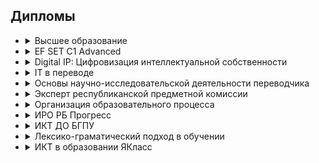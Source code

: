 ## Дипломы

* 
    <details>
  <summary>Высшее образование</summary>

  ![Описание изображения](https://github.com/vanna-addicted/vanna-addicted/blob/main/photo_2023-10-31_13-58-00%20(2).jpg)

* 
    <details>
  <summary>EF SET C1 Advanced</summary>

  ![Описание изображения](https://github.com/vanna-addicted/vanna-addicted-diploma/blob/main/EF%20SET%20Certificate_page-0001.jpg)

* 
    <details>
  <summary>Digital IP: Цифровизация интеллектуальной собственности</summary>

  ![Описание изображения](https://github.com/vanna-addicted/vanna-addicted-diploma/blob/main/DiplomDigitalIP.jpg)

* 
    <details>
  <summary>IT в переводе</summary>

  ![Описание изображения](https://github.com/vanna-addicted/vanna-addicted-diploma/blob/main/DiplomItVPerevode.jpg)

* 
    <details>
  <summary>Основы научно-исследовательской деятельности переводчика</summary>

  ![Описание изображения](https://github.com/vanna-addicted/vanna-addicted-diploma/blob/main/DiplomResearch.jpg)

* 
    <details>
  <summary>Эксперт республиканской предметной комиссии</summary>

  ![Описание изображения](https://github.com/vanna-addicted/vanna-addicted-diploma/blob/main/RECTIFY_IMG_20250829_110819.jpg)

* 
    <details>
  <summary>Организация образовательного процесса</summary>

  ![Описание изображения](https://github.com/vanna-addicted/vanna-addicted-diploma/blob/main/RECTIFY_IMG_20250829_111155.jpg)

* 
    <details>
  <summary>ИРО РБ Прогресс</summary>

  ![Описание изображения](https://github.com/vanna-addicted/vanna-addicted-diploma/blob/main/RECTIFY_IMG_20250829_111215.jpg)

* 
    <details>
  <summary>ИКТ ДО БГПУ</summary>

  ![Описание изображения](https://github.com/vanna-addicted/vanna-addicted-diploma/blob/main/RECTIFY_IMG_20250829_111225.jpg)

* 
    <details>
  <summary>Лексико-граматический подход в обучении</summary>

  ![Описание изображения](https://github.com/vanna-addicted/vanna-addicted-diploma/blob/main/RECTIFY_IMG_20250829_111800.jpg)

* 
    <details>
  <summary>ИКТ в образовании ЯКласс</summary>

  ![Описание изображения](https://github.com/vanna-addicted/vanna-addicted-diploma/blob/main/««Яксертификат»»_page-0001.jpg)

